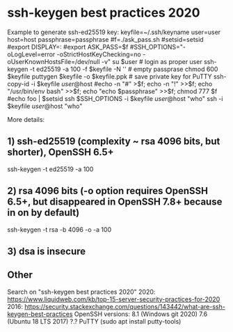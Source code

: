# ssh-keygen best practices 2020

Example to generate ssh-ed25519 key:
keyfile=~/.ssh/keyname
user=user
host=host
passphrase=passphrase
#f=./ask_pass.sh
#setsid=setsid
#export DISPLAY=:
#export ASK_PASS=$f
#SSH_OPTIONS="-oLogLevel=error -oStrictHostKeyChecking=no  -oUserKnownHostsFile=/dev/null -v"
su $user    # login as proper user
ssh-keygen -t ed25519 -a 100   -f $keyfile -N '' # empty passprase
chmod 600 $keyfile
puttygen $keyfile -o $keyfile.ppk    # save private key for PuTTY
ssh-copy-id -i $keyfile $user@$host
#echo -n "#" >$f; echo -n "!" >>$f; echo "/usr/bin/env bash" >>$f; echo "echo $passphrase" >>$f; chmod 777 $f
#echo foo | $setsid ssh $SSH_OPTIONS -i $keyfile $user@$host "who"
ssh -i $keyfile $user@$host "who"


More details:
## 1) ssh-ed25519 (complexity ~ rsa 4096 bits, but shorter), OpenSSH 6.5+
ssh-keygen -t ed25519 -a 100

## 2) rsa 4096 bits (-o option requires OpenSSH 6.5+, but disappeared in OpenSSH 7.8+ because in on by default)
ssh-keygen -t rsa -b 4096 -o -a 100

## 3) dsa is insecure


## Other
Search on "ssh-keygen best practices 2020"
2020: https://www.liquidweb.com/kb/top-15-server-security-practices-for-2020
2016: https://security.stackexchange.com/questions/143442/what-are-ssh-keygen-best-practices
OpenSSH versions:
  8.1 (Windows git 2020)
  7.6 (Ubuntu 18 LTS 2017)
  ?.? PuTTY (sudo apt install putty-tools)
